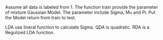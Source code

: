 Assume all data is labeled from 1.
The function train provide the parameter of mixture Gaussian Model.
The parameter include Sigma, Mu and Pi.
Put the Model return from train to test.

LDA use lineral function to calculate Sigma.
QDA is quadratic.
RDA is a Regulized LDA function.
